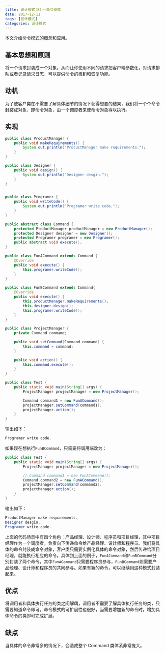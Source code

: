 ```yaml
---
title: 设计模式(8)——命令模式
date: 2017-12-11
tags: [设计模式]
categories: 设计模式
---
```


本文介绍命令模式的概念和应用。

<!--more-->

## 基本思想和原则

将一个请求封装成一个对象，从而让你使用不同的请求把客户端参数化，对请求排队或者记录请求日志，可以提供命令的撤销和恢复功能。

## 动机

为了使客户类在不需要了解具体细节的情况下获得想要的结果，我们将一个个命令封装成对象，即命令对象，由一个调度者来使命令对象得以执行。

## 实现

```Java
public class ProductManager {
    public void makeRequirements() {
        System.out.println("ProductManager make requirements.");
    }
}

public class Designer {
    public void design() {
        System.out.println("Designer desgin.");
    }
}


public class Programer {
    public void writeCode() {
        System.out.println("Programer write code.");
    }
}

public abstract class Command {
    protected ProductManager productManager = new ProductManager();
    protected Designer designer = new Designer();
    protected Programer programer = new Programer();
    public abstract void execute();
}

public class FunACommand extends Command {
    @Override
    public void execute() {
        this.programer.writeCode();
    }
}

public class FunBCommand extends Command{
    @Override
    public void execute() {
        this.productManager.makeRequirements();
        this.designer.design();
        this.programer.writeCode();
    }
}

public class ProjectManager {
    private Command command;

    public void setCommand(Command command) {
        this.command = command;
    }

    public void action() {
        this.command.execute();
    }
}

public class Test {
    public static void main(String[] args) {
        ProjectManager projectManager = new ProjectManager();

        Command command1 = new FunACommand();
        projectManager.setCommand(command1);
        projectManager.action();
    }
}
```

输出如下：

```Java
Programer write code.
```

如果现在想执行`FunBCommand`，只需要将调用端改为：

```Java
public class Test {
    public static void main(String[] args) {
        ProjectManager projectManager = new ProjectManager();

        // Command command1 = new FunACommand();
        Command command2 = new FunACommand();
        projectManager.setCommand(command2);
        projectManager.action();
    }
}
```

输出如下：

```Java
ProductManager make requirements.
Designer desgin.
Programer write code.
```

上面的代码场景中有四个角色：产品经理、设计师、程序员和项目经理，其中项目经理作为一个调度者，负责向下传递命令给产品经理、设计师和程序员。我们将具体的命令封装成命令对象，客户类只需要实例化具体的命令对象，然后传递给项目经理，就能执行相应的命令。具体到上面的例子，`FunACommand`和`FunBCommand`分别封装了两个命令，其中`FunACommand`只需要程序员参与，`FunBCommand`则需要产品经理、设计师和程序员的共同参与。如果有新的命令，可以继续用这种模式封装起来。

## 优点

将调用者和具体执行任务的类之间解耦，调用者不需要了解具体执行任务的类，只需要知道命令即可。命令模式的可扩展性也很好，当需要增加新的命令时，增加具体命令的类即可完成扩展。

## 缺点

当具体的命令非常多的情况下，会造成整个 Command 类体系非常庞大。